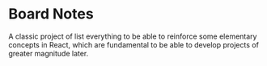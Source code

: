 # Board Notes

A classic project of list everything to be able to reinforce some elementary concepts in React, which are fundamental to be able to develop projects of greater magnitude later.